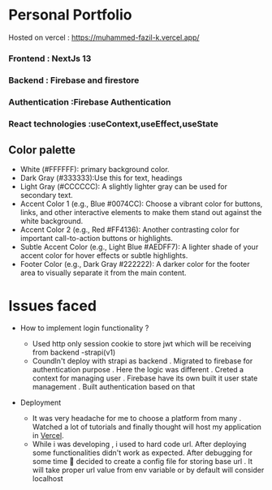 # Personal Portfolio
Hosted on vercel : https://muhammed-fazil-k.vercel.app/ 
### Frontend    : NextJs 13 
### Backend     : Firebase and firestore 
### Authentication  :Firebase Authentication
### React technologies  :useContext,useEffect,useState 
## Color palette
- White (#FFFFFF): primary background color.
- Dark Gray (#333333):Use this for text, headings
- Light Gray (#CCCCCC): A slightly lighter gray can be used for secondary text.
- Accent Color 1 (e.g., Blue #0074CC): Choose a vibrant color for buttons, links, and other interactive elements to make them stand out against the white background.
- Accent Color 2 (e.g., Red #FF4136): Another contrasting color for important call-to-action buttons or highlights.
- Subtle Accent Color (e.g., Light Blue #AEDFF7): A lighter shade of your accent color for hover effects or subtle highlights.
- Footer Color (e.g., Dark Gray #222222): A darker color for the footer area to visually separate it from the main content.

# Issues faced
- How to implement login functionality ?
  - Used http only session cookie to store jwt which will be receiving from backend -strapi(v1)
  - Coundln't deploy with strapi as backend . Migrated to firebase for authentication purpose . Here the logic was different . Creted a context for managing user . Firebase have its own built it user state management . Built authentication based on that

- Deployment
  - It was very headache for me to choose a platform from many . Watched a lot of tutorials and finally thought will host my application in [Vercel](https://vercel.com).
  - While i was developing , i used to hard code url. After deploying some functionalities didn't work as expected. After debugging for some time 🙂 decided to create a config file for storing base url . It will take proper url value from env variable or by default will consider localhost